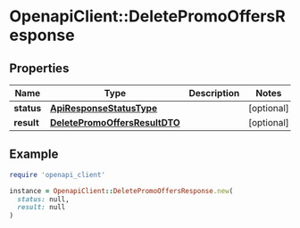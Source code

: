 # OpenapiClient::DeletePromoOffersResponse

## Properties

| Name | Type | Description | Notes |
| ---- | ---- | ----------- | ----- |
| **status** | [**ApiResponseStatusType**](ApiResponseStatusType.md) |  | [optional] |
| **result** | [**DeletePromoOffersResultDTO**](DeletePromoOffersResultDTO.md) |  | [optional] |

## Example

```ruby
require 'openapi_client'

instance = OpenapiClient::DeletePromoOffersResponse.new(
  status: null,
  result: null
)
```

